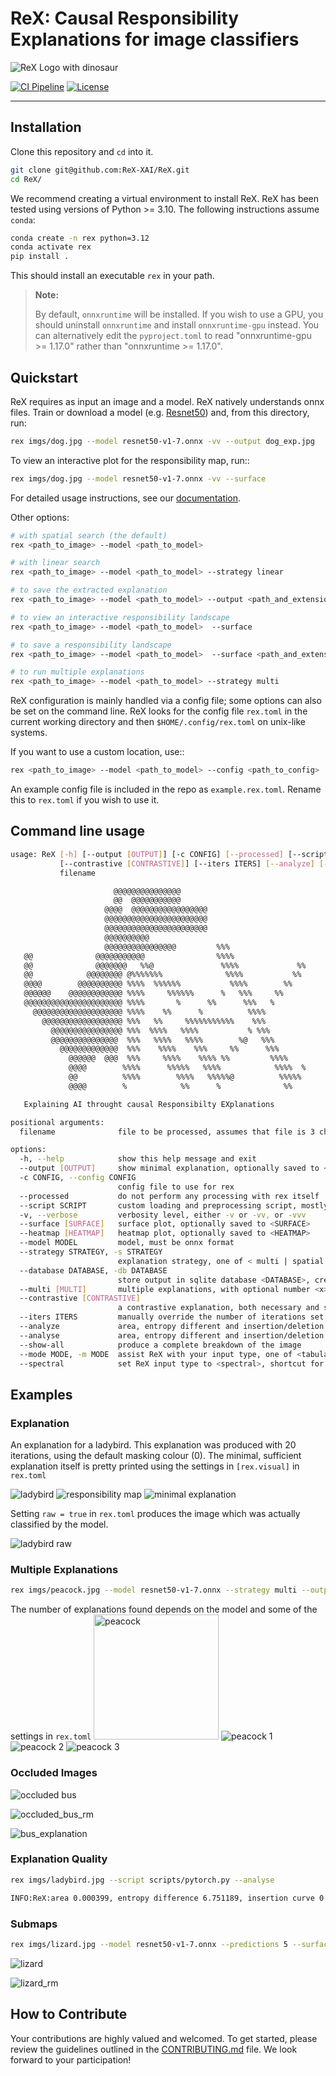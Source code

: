 # ReX: Causal Responsibility Explanations for image classifiers

<picture>
 <source media="(prefers-color-scheme: dark)" srcset="assets/rex_logo.png">
 <source media="(prefers-color-scheme: light)" srcset="assets/rex_logo.png">
 <img alt="ReX Logo with dinosaur" src="YOUR-DEFAULT-IMAGE">
</picture>

<!--- BADGES: START --->

[![CI Pipeline](https://github.com/ReX-XAI/ReX/actions/workflows/python-package.yml/badge.svg)](https://github.com/ReX-XAI/ReX/actions/workflows/python-package.yml)
[![License](https://img.shields.io/badge/license-MIT-green.svg)](https://github.com/ReX-XAI/ReX.jl/blob/main/LICENSE)

<!--- BADGES: END --->

***

<!--inclusion-marker-start-do-not-remove-->

## Installation

Clone this repository and `cd` into it.

```bash
git clone git@github.com:ReX-XAI/ReX.git
cd ReX/
```

We recommend creating a virtual environment to install ReX.
ReX has been tested using versions of Python >= 3.10.
The following instructions assume `conda`:

```bash
conda create -n rex python=3.12
conda activate rex
pip install .
```

This should install an executable `rex` in your path.

> **Note:**
>
> By default, `onnxruntime` will be installed.
> If you wish to use a GPU, you should uninstall `onnxruntime` and install `onnxruntime-gpu` instead.
> You can alternatively edit the `pyproject.toml` to read "onnxruntime-gpu >= 1.17.0" rather than "onnxruntime >= 1.17.0".

## Quickstart

ReX requires as input an image and a model.
ReX natively understands onnx files. Train or download a model (e.g. [Resnet50](https://github.com/onnx/models/blob/main/validated/vision/classification/resnet/model/resnet50-v1-7.onnx)) and, from this directory, run:

```bash
rex imgs/dog.jpg --model resnet50-v1-7.onnx -vv --output dog_exp.jpg
```

To view an interactive plot for the responsibility map, run::

```bash
rex imgs/dog.jpg --model resnet50-v1-7.onnx -vv --surface
```

For detailed usage instructions, see our [documentation](https://rex-xai.readthedocs.io/en/latest/).

Other options:

```bash
# with spatial search (the default)
rex <path_to_image> --model <path_to_model>

# with linear search
rex <path_to_image> --model <path_to_model> --strategy linear

# to save the extracted explanation
rex <path_to_image> --model <path_to_model> --output <path_and_extension>

# to view an interactive responsibility landscape
rex <path_to_image> --model <path_to_model>  --surface

# to save a responsibility landscape
rex <path_to_image> --model <path_to_model>  --surface <path_and_extension>

# to run multiple explanations
rex <path_to_image> --model <path_to_model> --strategy multi
```

ReX configuration is mainly handled via a config file; some options can also be set on the command line.
ReX looks for the config file ``rex.toml`` in the current working directory and then ``$HOME/.config/rex.toml`` on unix-like systems.

If you want to use a custom location, use::

```bash
rex <path_to_image> --model <path_to_model> --config <path_to_config>
```

An example config file is included in the repo as ``example.rex.toml``.
Rename this to ``rex.toml`` if you wish to use it.

<!--inclusion-marker-end-do-not-remove-->

## Command line usage

```bash
usage: ReX [-h] [--output [OUTPUT]] [-c CONFIG] [--processed] [--script SCRIPT] [-v] [--surface [SURFACE]] [--heatmap [HEATMAP]] [--model MODEL] [--strategy STRATEGY] [--database DATABASE] [--multi [MULTI]]
           [--contrastive [CONTRASTIVE]] [--iters ITERS] [--analyze] [--analyse] [--show-all] [--mode MODE] [--spectral]
           filename

                       @@@@@@@@@@@@@@@                                
                       @@  @@@@@@@@@@@                                
                     @@@@  @@@@@@@@@@@@@@@@@                          
                     @@@@@@@@@@@@@@@@@@@@@@@                          
                     @@@@@@@@@@@@@@@@@@@@@@@                          
                     @@@@@@@@@@                                       
                     @@@@@@@@@@@@@@@@         %%%                     
   @@              @@@@@@@@@@@                %%%%                    
   @@              @@@@@@@   %%@               %%%%             %%    
   @@            @@@@@@@@ @%%%%%%%              %%%%           %%     
   @@@@        @@@@@@@@@@ %%%%  %%%%%%           %%%%        %%       
   @@@@@@    @@@@@@@@@@@@ %%%%     %%%%%%      %   %%%     %%         
   @@@@@@@@@@@@@@@@@@@@@@ %%%%       %      %%      %%%   %           
     @@@@@@@@@@@@@@@@@@@@ %%%%    %%      %          %%%%             
       @@@@@@@@@@@@@@@@@@ %%%   %%     %%%%%%%%%%%    %%%             
         @@@@@@@@@@@@@@@@ %%%  %%%%   %%%%           % %%%            
         @@@@@@@@@@@@@@@  %%%   %%%%   %%%%        %@   %%%           
           @@@@@@@@@@@@@  %%%    %%%%    %%%     %%      %%%          
             @@@@@@  @@@  %%%     %%%%    %%%% %%         %%%%        
             @@@@        %%%%      %%%%%   %%%%            %%%%  %    
             @@          %%%%        %%%%   %%%%%@          %%%%%     
             @@@@        %            %%      %              %%       

   Explaining AI throught causal Responsibilty EXplanations

positional arguments:
  filename              file to be processed, assumes that file is 3 channel (RGB or BRG)

options:
  -h, --help            show this help message and exit
  --output [OUTPUT]     show minimal explanation, optionally saved to <OUTPUT>. Requires a PIL compatible file extension
  -c CONFIG, --config CONFIG
                        config file to use for rex
  --processed           do not perform any processing with rex itself
  --script SCRIPT       custom loading and preprocessing script, mostly for use with pytorch models
  -v, --verbose         verbosity level, either -v or -vv, or -vvv
  --surface [SURFACE]   surface plot, optionally saved to <SURFACE>
  --heatmap [HEATMAP]   heatmap plot, optionally saved to <HEATMAP>
  --model MODEL         model, must be onnx format
  --strategy STRATEGY, -s STRATEGY
                        explanation strategy, one of < multi | spatial | linear | contrastive >
  --database DATABASE, -db DATABASE
                        store output in sqlite database <DATABASE>, creating db if necessary
  --multi [MULTI]       multiple explanations, with optional number <x> of floodlights, defaults to value in rex.toml, or 10 if undefined
  --contrastive [CONTRASTIVE]
                        a contrastive explanation, both necessary and sufficient, needs optional number <x> of floodlights, defaults to value in rex.toml, or 10 if undefined
  --iters ITERS         manually override the number of iterations set in the config file
  --analyze             area, entropy different and insertion/deletion curves
  --analyse             area, entropy different and insertion/deletion curves
  --show-all            produce a complete breakdown of the image
  --mode MODE, -m MODE  assist ReX with your input type, one of <tabular>, <spectral>, <RGB>, <L>, <voxel>, <audio>
  --spectral            set ReX input type to <spectral>, shortcut for --mode spectral
```

## Examples

### Explanation

An explanation for a ladybird. This explanation was produced with 20 iterations, using the default masking colour (0). The minimal, sufficient explanation itself
is pretty printed using the settings in `[rex.visual]` in `rex.toml`

![ladybird](imgs/ladybird.jpg "Original Image") ![responsibility map](assets/ladybird_rm.png "Responsibility Map") ![minimal explanation](assets/ladybird_301.png "Explanation")

Setting `raw = true` in `rex.toml` produces the image which was actually classified by the model.

![ladybird raw](assets/ladybird_301_raw.png)

### Multiple Explanations

```bash
rex imgs/peacock.jpg --model resnet50-v1-7.onnx --strategy multi --output peacock.png
```

The number of explanations found depends on the model and some of the settings in `rex.toml`
<img src="imgs/peacock.jpg" alt="peacock" width="200"/> ![peacock 1](assets/peacock_84_00.png) ![peacock 2](assets/peacock_84_01.png) ![peacock 3](assets/peacock_84_02.png)

### Occluded Images

![occluded bus](imgs/occluded_bus.jpg)

![occluded_bus_rm](assets/occluded_bus_rm.png)

![bus_explanation](assets/bus_757.png)

### Explanation Quality

```bash
rex imgs/ladybird.jpg --script scripts/pytorch.py --analyse

INFO:ReX:area 0.000399, entropy difference 6.751189, insertion curve 0.964960, deletion curve 0.046096
```

### Submaps

```bash
rex imgs/lizard.jpg --model resnet50-v1-7.onnx --predictions 5 --surface lizard_subs.png
```

![lizard](imgs/lizard.jpg)

![lizard_rm](assets/lizard_subs.png)

## How to Contribute

Your contributions are highly valued and welcomed. To get started, please review the guidelines outlined in the [CONTRIBUTING.md](/CONTRIBUTING.md) file. We look forward to your participation!
